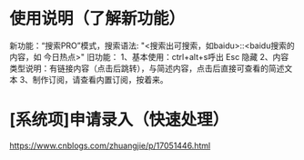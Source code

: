 # 使用说明（了解新功能）
新功能：“搜索PRO”模式，搜索语法: "<搜索出可搜索，如baidu>::<baidu搜索的内容，如 今日热点>" 
旧功能：
  1、基本使用：ctrl+alt+s呼出  Esc 隐藏
  2、内容类型说明：有链接内容（点击后跳转），与简述内容，点击后直接可查看的简述文本
  3、制作订阅，请查看内置订阅，按着来。
 
# [系统项]申请录入（快速处理）
https://www.cnblogs.com/zhuangjie/p/17051446.html

